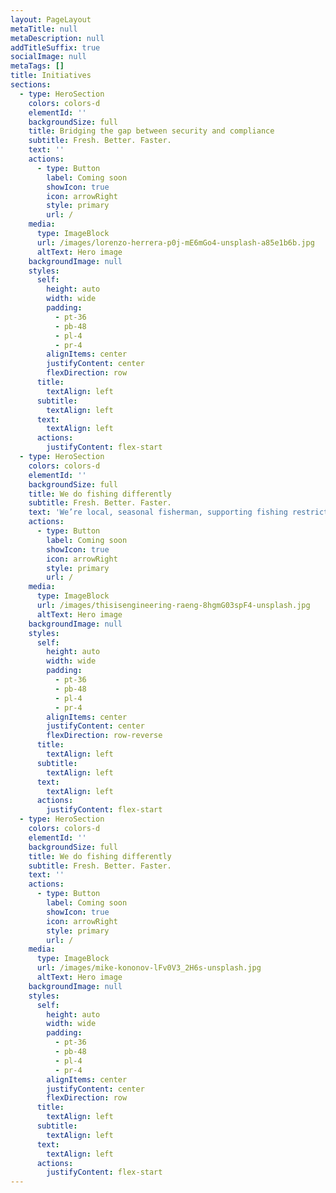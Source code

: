 ```yaml
---
layout: PageLayout
metaTitle: null
metaDescription: null
addTitleSuffix: true
socialImage: null
metaTags: []
title: Initiatives
sections:
  - type: HeroSection
    colors: colors-d
    elementId: ''
    backgroundSize: full
    title: Bridging the gap between security and compliance
    subtitle: Fresh. Better. Faster.
    text: ''
    actions:
      - type: Button
        label: Coming soon
        showIcon: true
        icon: arrowRight
        style: primary
        url: /
    media:
      type: ImageBlock
      url: /images/lorenzo-herrera-p0j-mE6mGo4-unsplash-a85e1b6b.jpg
      altText: Hero image
    backgroundImage: null
    styles:
      self:
        height: auto
        width: wide
        padding:
          - pt-36
          - pb-48
          - pl-4
          - pr-4
        alignItems: center
        justifyContent: center
        flexDirection: row
      title:
        textAlign: left
      subtitle:
        textAlign: left
      text:
        textAlign: left
      actions:
        justifyContent: flex-start
  - type: HeroSection
    colors: colors-d
    elementId: ''
    backgroundSize: full
    title: We do fishing differently
    subtitle: Fresh. Better. Faster.
    text: 'We’re local, seasonal fisherman, supporting fishing restrictions.'
    actions:
      - type: Button
        label: Coming soon
        showIcon: true
        icon: arrowRight
        style: primary
        url: /
    media:
      type: ImageBlock
      url: /images/thisisengineering-raeng-8hgmG03spF4-unsplash.jpg
      altText: Hero image
    backgroundImage: null
    styles:
      self:
        height: auto
        width: wide
        padding:
          - pt-36
          - pb-48
          - pl-4
          - pr-4
        alignItems: center
        justifyContent: center
        flexDirection: row-reverse
      title:
        textAlign: left
      subtitle:
        textAlign: left
      text:
        textAlign: left
      actions:
        justifyContent: flex-start
  - type: HeroSection
    colors: colors-d
    elementId: ''
    backgroundSize: full
    title: We do fishing differently
    subtitle: Fresh. Better. Faster.
    text: ''
    actions:
      - type: Button
        label: Coming soon
        showIcon: true
        icon: arrowRight
        style: primary
        url: /
    media:
      type: ImageBlock
      url: /images/mike-kononov-lFv0V3_2H6s-unsplash.jpg
      altText: Hero image
    backgroundImage: null
    styles:
      self:
        height: auto
        width: wide
        padding:
          - pt-36
          - pb-48
          - pl-4
          - pr-4
        alignItems: center
        justifyContent: center
        flexDirection: row
      title:
        textAlign: left
      subtitle:
        textAlign: left
      text:
        textAlign: left
      actions:
        justifyContent: flex-start
---
```

